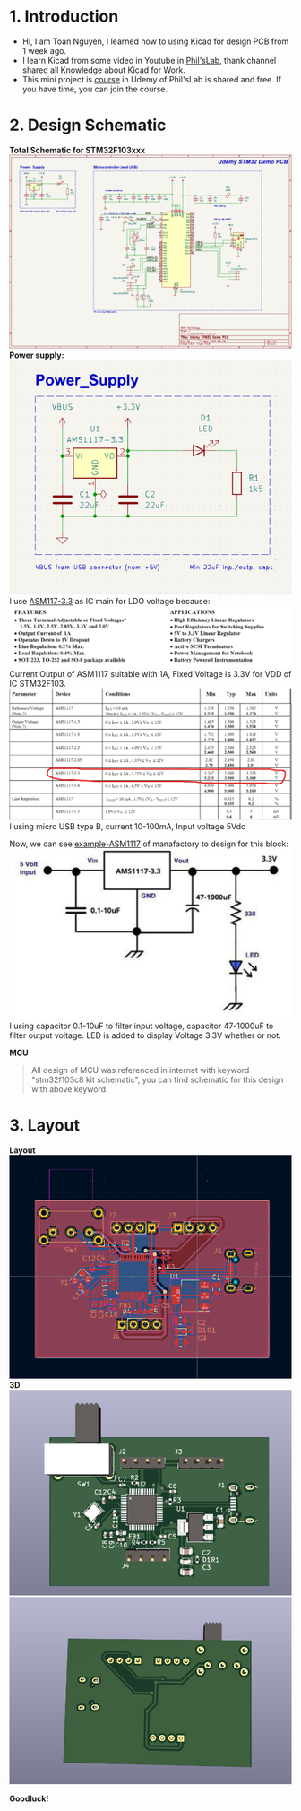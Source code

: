 # 1. Introduction
- Hi, I am Toan Nguyen, I learned how to using Kicad for design PCB from 1 week ago.
- I learn Kicad from some video in Youtube in [Phil'sLab](https://www.youtube.com/@PhilsLab), thank channel shared all Knowledge about Kicad for Work.
- This mini project is [course](https://www.udemy.com/course/learn-kicad-v6-and-stm32-hardware-design/learn/lecture/30585336#content) in Udemy of Phil'sLab is shared and free. If you have time, you can join the course.

# 2. Design Schematic
**Total Schematic for STM32F103xxx**
![Schematic](stm32-sche.png)
**Power supply:**
![Powersupply](stm32-sche-pw.png)
I use [ASM117-3.3](https://pdf1.alldatasheet.com/datasheet-pdf/view/205691/ADMOS/AMS1117-3.3.html) as IC main for LDO voltage because:
![asm1117-features](ASM1117-features.png)
Current Output of ASM1117 suitable with 1A, Fixed Voltage is 3.3V for VDD of IC STM32F103.
![asm1117-voltage](ASM1117-voltage.png)
I using micro USB type B, current 10-100mA, Input voltage 5Vdc

Now, we can see [example-ASM1117](https://www.pcboard.ca/ams1117-3-volt-regulator) of manafactory to design for this block:
![asm1117-application](ASM1117-application.png)
I using capacitor 0.1-10uF to filter input voltage, capacitor 47-1000uF to filter output voltage. LED is added to display Voltage 3.3V whether or not.

**MCU**
> All design of MCU was referenced in internet with keyword "stm32f103c8 kit schematic", you can find schematic for this design with above keyword.

# 3. Layout
**Layout**
![layout](stm32-layout.png)
**3D**
![3d-1](stm32-3d1.png)
![3d-2](stm32-3d2.png)

**Goodluck!**